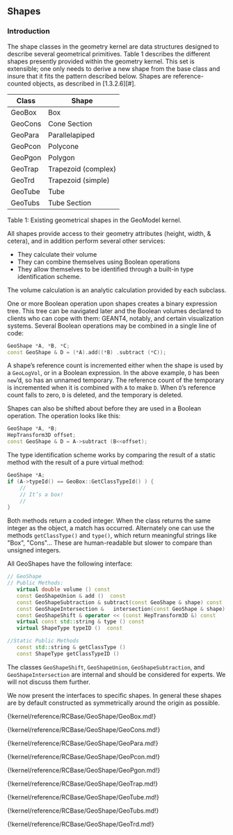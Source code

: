 

##	Shapes

### Introduction

The shape classes in the geometry kernel are data structures designed to describe several geometrical primitives. Table 1 describes the different shapes presently provided within the geometry kernel.  This set is extensible; one only needs to derive a new shape from the base class and insure that it fits the pattern described below. Shapes are reference- counted objects, as described in [1.3.2.6][#].


| Class   | Shape |
| ------- | ----- |
| GeoBox  | Box |
| GeoCons | Cone Section |
| GeoPara |Parallelapiped |
| GeoPcon | Polycone |
| GeoPgon | Polygon |
| GeoTrap | Trapezoid  (complex) |
| GeoTrd  | Trapezoid (simple) |
| GeoTube | Tube |
| GeoTubs | Tube Section |

Table 1: Existing geometrical shapes in the GeoModel kernel.


All shapes provide access to their geometry attributes (height, width, & cetera), and in addition perform several other services:

* They calculate their volume
* They can combine themselves using Boolean operations
* They allow themselves to be identified through a built-in type identification scheme.

The volume calculation is an analytic calculation provided by each subclass.


One or more Boolean operation upon shapes creates a binary expression tree.  This tree can be navigated later and the Boolean volumes declared to clients who can cope with them:  GEANT4, notably, and certain visualization systems. Several Boolean operations may be combined in a single line of code:

```cpp
GeoShape *A, *B, *C;
const GeoShape & D = (*A).add((*B) .subtract (*C));
```

A shape’s reference count is incremented either when the shape is used by a `GeoLogVol`, or in a Boolean expression.  In the above example, `D` has been `new`’d, so has an unnamed temporary.  The reference count of the temporary is incremented when it is combined with `A` to make `D`.  When `D`’s reference count falls to zero, `D` is deleted, and the temporary is deleted.


Shapes can also be shifted about before they are used in a Boolean operation.  The operation looks like this:

```cpp
GeoShape *A, *B;
HepTransform3D offset;
const GeoShape & D = A->subtract (B<<offset);
```

The type identification scheme works by comparing the result of a static method with the result of a pure virtual method:

```cpp
GeoShape *A;
if (A->typeId() == GeoBox::GetClassTypeId() ) {
	//
	// It’s a box!
	//
}
```

Both methods return a coded integer.  When the class returns the same integer as the object, a match has occurred.  Alternately one can use the methods `getClassType()` and `type()`, which return meaningful strings like "Box", "Cons"... These are human-readable but slower to compare than unsigned integers.


All GeoShapes have the following interface:


```cpp
// GeoShape
// Public Methods:
   virtual double volume () const
   const GeoShapeUnion & add ()  const
   const GeoShapeSubtraction & subtract(const GeoShape & shape) const
   const GeoShapeIntersection &   intersection(const GeoShape & shape) const
   const GeoShapeShift & operator << (const HepTransform3D &) const
   virtual const std::string & type () const
   virtual ShapeType typeID ()  const

//Static Public Methods
   const std::string & getClassType ()
   const ShapeType getClassTypeID ()
```

The classes `GeoShapeShift`, `GeoShapeUnion`, `GeoShapeSubtraction`, and `GeoShapeIntersection` are internal and should be considered for experts.  We will not discuss them further.  

We now present the interfaces to specific shapes.  In general these shapes are by default constructed as symmetrically around the origin as possible.  

{!kernel/reference/RCBase/GeoShape/GeoBox.md!}

{!kernel/reference/RCBase/GeoShape/GeoCons.md!}

{!kernel/reference/RCBase/GeoShape/GeoPara.md!}

{!kernel/reference/RCBase/GeoShape/GeoPcon.md!}

{!kernel/reference/RCBase/GeoShape/GeoPgon.md!}

{!kernel/reference/RCBase/GeoShape/GeoTrap.md!}

{!kernel/reference/RCBase/GeoShape/GeoTube.md!}

{!kernel/reference/RCBase/GeoShape/GeoTubs.md!}

{!kernel/reference/RCBase/GeoShape/GeoTrd.md!}



